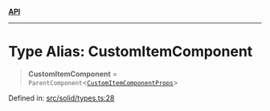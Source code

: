 [**API**](../../API.md)

***

# Type Alias: CustomItemComponent

> **CustomItemComponent** = `ParentComponent`\<[`CustomItemComponentProps`](../interfaces/CustomItemComponentProps.md)\>

Defined in: [src/solid/types.ts:28](https://github.com/inokawa/virtua/blob/55ee1f74fd220eab46df8d649d0d7b2c4046c731/src/solid/types.ts#L28)
